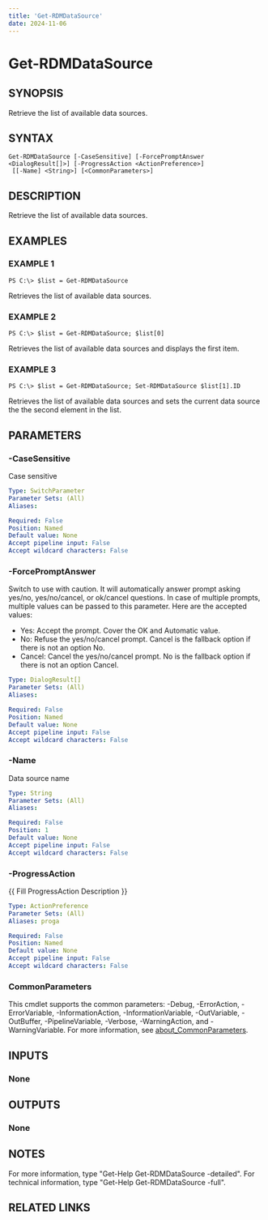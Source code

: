 ```yaml
---
title: 'Get-RDMDataSource'
date: 2024-11-06
---
```



# Get-RDMDataSource

## SYNOPSIS
Retrieve the list of available data sources.

## SYNTAX

```
Get-RDMDataSource [-CaseSensitive] [-ForcePromptAnswer <DialogResult[]>] [-ProgressAction <ActionPreference>]
 [[-Name] <String>] [<CommonParameters>]
```

## DESCRIPTION
Retrieve the list of available data sources.

## EXAMPLES

### EXAMPLE 1
```
PS C:\> $list = Get-RDMDataSource
```

Retrieves the list of available data sources.

### EXAMPLE 2
```
PS C:\> $list = Get-RDMDataSource; $list[0]
```

Retrieves the list of available data sources and displays the first item.

### EXAMPLE 3
```
PS C:\> $list = Get-RDMDataSource; Set-RDMDataSource $list[1].ID
```

Retrieves the list of available data sources and sets the current data source the the second element in the list.

## PARAMETERS

### -CaseSensitive
Case sensitive

```yaml
Type: SwitchParameter
Parameter Sets: (All)
Aliases:

Required: False
Position: Named
Default value: None
Accept pipeline input: False
Accept wildcard characters: False
```

### -ForcePromptAnswer
Switch to use with caution.
It will automatically answer prompt asking yes/no, yes/no/cancel, or ok/cancel questions.
In case of multiple prompts, multiple values can be passed to this parameter.
Here are the accepted values:
- Yes: Accept the prompt.
Cover the OK and Automatic value.
- No: Refuse the yes/no/cancel prompt.
Cancel is the fallback option if there is not an option No.
- Cancel: Cancel the yes/no/cancel prompt.
No is the fallback option if there is not an option Cancel.

```yaml
Type: DialogResult[]
Parameter Sets: (All)
Aliases:

Required: False
Position: Named
Default value: None
Accept pipeline input: False
Accept wildcard characters: False
```

### -Name
Data source name

```yaml
Type: String
Parameter Sets: (All)
Aliases:

Required: False
Position: 1
Default value: None
Accept pipeline input: False
Accept wildcard characters: False
```

### -ProgressAction
{{ Fill ProgressAction Description }}

```yaml
Type: ActionPreference
Parameter Sets: (All)
Aliases: proga

Required: False
Position: Named
Default value: None
Accept pipeline input: False
Accept wildcard characters: False
```

### CommonParameters
This cmdlet supports the common parameters: -Debug, -ErrorAction, -ErrorVariable, -InformationAction, -InformationVariable, -OutVariable, -OutBuffer, -PipelineVariable, -Verbose, -WarningAction, and -WarningVariable. For more information, see [about_CommonParameters](http://go.microsoft.com/fwlink/?LinkID=113216).

## INPUTS

### None
## OUTPUTS

### None
## NOTES
For more information, type "Get-Help Get-RDMDataSource -detailed".
For technical information, type "Get-Help Get-RDMDataSource -full".

## RELATED LINKS
